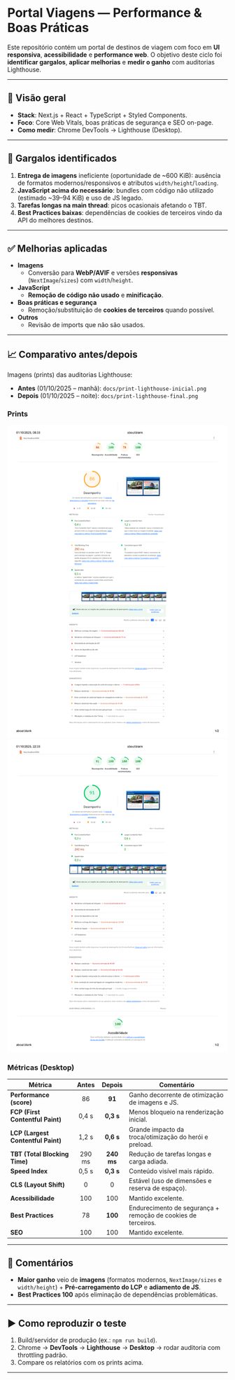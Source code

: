 # Portal Viagens — Performance & Boas Práticas

Este repositório contém um portal de destinos de viagem com foco em **UI responsiva**, **acessibilidade** e **performance web**.
O objetivo deste ciclo foi **identificar gargalos**, **aplicar melhorias** e **medir o ganho** com auditorias Lighthouse.

---

## 📌 Visão geral

- **Stack**: Next.js + React + TypeScript + Styled Components.
- **Foco**: Core Web Vitals, boas práticas de segurança e SEO on-page.
- **Como medir**: Chrome DevTools → Lighthouse (Desktop).

---

## 🔎 Gargalos identificados

1. **Entrega de imagens** ineficiente (oportunidade de ~600 KiB): ausência de formatos modernos/responsivos e atributos `width/height`/`loading`.
2. **JavaScript acima do necessário**: bundles com código não utilizado (estimado ~39–94 KiB) e uso de JS legado.
3. **Tarefas longas na main thread**: picos ocasionais afetando o TBT.
4. **Best Practices baixas**: dependências de cookies de terceiros vindo da API do melhores destinos.
---

## ✅ Melhorias aplicadas

- **Imagens**
  - Conversão para **WebP/AVIF** e versões **responsivas** (`NextImage`/`sizes`) com `width`/`height`.
- **JavaScript**
  - **Remoção de código não usado** e **minificação**.
- **Boas práticas e segurança**
  - Remoção/substituição de **cookies de terceiros** quando possível.
- **Outros**
  - Revisão de imports que não são usados.

---

## 📈 Comparativo antes/depois

Imagens (prints) das auditorias Lighthouse:

- **Antes** (01/10/2025 – manhã):
  `docs/print-lighthouse-inicial.png`
- **Depois** (01/10/2025 – noite):
  `docs/print-lighthouse-final.png`

### Prints

![Lighthouse - Antes](docs/print-lighthouse-inicial.png)
![Lighthouse - Depois](docs/print-lighthouse-final.png)

### Métricas (Desktop)

| Métrica                          | Antes | Depois | Comentário |
|----------------------------------|:-----:|:------:|------------|
| **Performance (score)**          |  86   |  **91** | Ganho decorrente de otimização de imagens e JS. |
| **FCP (First Contentful Paint)** | 0,4 s | **0,3 s** | Menos bloqueio na renderização inicial. |
| **LCP (Largest Contentful Paint)** | 1,2 s | **0,6 s** | Grande impacto da troca/otimização do herói e preload. |
| **TBT (Total Blocking Time)**    | 290 ms | **240 ms** | Redução de tarefas longas e carga adiada. |
| **Speed Index**                  | 0,5 s | **0,3 s** | Conteúdo visível mais rápido. |
| **CLS (Layout Shift)**           | 0     | 0      | Estável (uso de dimensões e reserva de espaço). |
| **Acessibilidade**               | 100   | 100    | Mantido excelente. |
| **Best Practices**               |  78   | **100** | Endurecimento de segurança + remoção de cookies de terceiros. |
| **SEO**                          | 100   | 100    | Mantido excelente. |

---

## 💬 Comentários

- **Maior ganho** veio de **imagens** (formatos modernos, `NextImage/sizes` e `width/height`) + **Pré-carregamento do LCP** e **adiamento de JS**.
- **Best Practices 100** após eliminação de dependências problemáticas.
---

## ▶️ Como reproduzir o teste

1. Build/servidor de produção (ex.: `npm run build`).
2. Chrome → **DevTools** → **Lighthouse** → **Desktop** → rodar auditoria com throttling padrão.
3. Compare os relatórios com os prints acima.

---